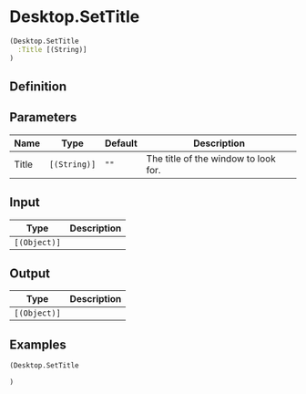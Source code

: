 # Desktop.SetTitle

```clojure
(Desktop.SetTitle
  :Title [(String)]
)
```

## Definition


## Parameters
| Name | Type | Default | Description |
|------|------|---------|-------------|
| Title | `[(String)]` | `""` | The title of the window to look for. |


## Input
| Type | Description |
|------|-------------|
| `[(Object)]` |  |


## Output
| Type | Description |
|------|-------------|
| `[(Object)]` |  |


## Examples

```clojure
(Desktop.SetTitle

)
```
